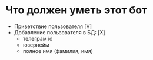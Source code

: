 # Что должен уметь этот бот

- Приветствие пользователя [V]
- Добавление пользователя в БД: [X]
  - телеграм id
  - юзернейм
  - полное имя (фамилия, имя)

